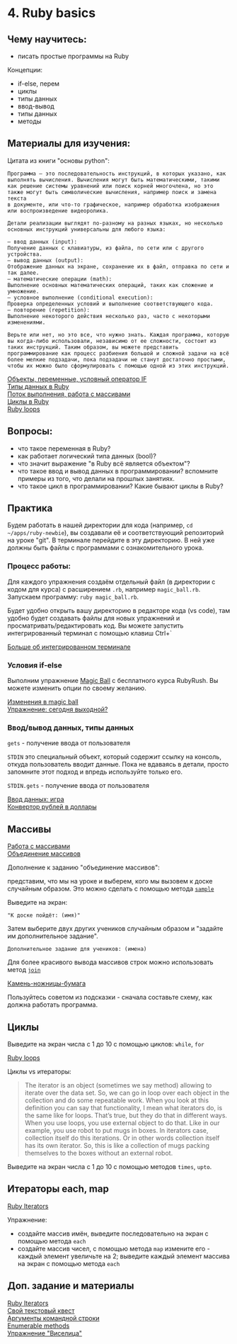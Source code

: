 # 4. Ruby basics

## Чему научитесь:
- писать простые программы на Ruby

Концепции:
- if-else, перем
- циклы
- типы данных
- ввод-вывод
- типы данных
- методы

## Материалы для изучения:

Цитата из книги "основы python":

```
Программа — это последовательность инструкций, в которых указано, как выполнять вычисления. Вычисления могут быть математическими, такими
как решение системы уравнений или поиск корней многочлена, но это также могут быть символические вычисления, например поиск и замена текста
в документе, или что-то графическое, например обработка изображения или воспроизведение видеоролика.

Детали реализации выглядят по-разному на разных языках, но несколько основных инструкций универсальны для любого языка:

— ввод данных (input):
Получение данных с клавиатуры, из файла, по сети или с другого устройства.
— вывод данных (output):
Отображение данных на экране, сохранение их в файл, отправка по сети и так далее.
— математические операции (math):
Выполнение основных математических операций, таких как сложение и умножение.
— условное выполнение (conditional execution):
Проверка определенных условий и выполнение соответствующего кода.
— повторение (repetition):
Выполнение некоторого действия несколько раз, часто с некоторыми изменениями.

Верьте или нет, но это все, что нужно знать. Каждая программа, которую вы когда-либо использовали, независимо от ее сложности, состоит из таких инструкций. Таким образом, вы можете представить программирование как процесс разбиения большой и сложной задачи на всё более мелкие подзадачи, пока подзадачи не станут достаточно простыми, чтобы их можно было сформулировать с помощью одной из этих инструкций.
```


[Объекты, переменные, условный оператор IF](https://rubyrush.ru/steps/if-variables)  
[Типы данных в Ruby](https://ru.wikibooks.org/wiki/Ruby/%D0%91%D0%B0%D0%B7%D0%BE%D0%B2%D1%8B%D0%B5_%D1%82%D0%B8%D0%BF%D1%8B_%D0%B4%D0%B0%D0%BD%D0%BD%D1%8B%D1%85)  
[Поток выполнения, работа с массивами](https://rubyrush.ru/steps/arrays-thread)  
[Циклы в Ruby](https://rubyrush.ru/steps/loops)  
[Ruby loops](https://www.theodinproject.com/lessons/ruby-loops)  

## Вопросы:

- что такое переменная в Ruby?  
- как работает логический типа данных (bool)?  
- что значит выражение "в Ruby всё является объектом"?  
- что такое ввод и вывод данных в программировании? вспомните примеры из того, что делали на прошлых занятиях.  
- что такое цикл в программировании? Какие бывают циклы в Ruby?  

## Практика

Будем работать в нашей директории для кода (например, `cd ~/apps/ruby-newbie`), вы создавали её и соответствующий репозиторий на уроке "git".
В терминале перейдите в эту директорию. В ней уже должны быть файлы с программами с ознакомительного урока.

### Процесс работы:

Для каждого упражнения создаём отдельный файл (в директории с кодом для курса) с расширением `.rb`, например `magic_ball.rb`. Запускаем программу: `ruby magic_ball.rb`.

Будет удобно открыть вашу директорию в редакторе кода (vs code), там удобно будет создавать файлы для новых упражнений и просматривать/редактировать код.
Вы можете запустить интегрированный терминал с помощью клавиш Ctrl+`

[Больше об интегрированном терминале](https://code.visualstudio.com/docs/terminal/basics)


### Условия if-else

Выполним упражнение [Magic Ball](https://rubyrush.ru/steps/magic-ball) с бесплатного курса RubyRush.
Вы можете изменить опции по своему желанию.

[Изменения в magic ball](https://rubyrush.ru/steps/magic-ball-01)  
[Упражнение: сегодня выходной?](https://rubyrush.ru/steps/if-variables-04)

### Ввод/вывод данных, типы данных

`gets` - получение ввода от пользователя

`STDIN` это специальный объект, который содержит ссылку на консоль, откуда пользователь вводит данные. Пока не вдаваясь в детали, просто запомните этот подход и впредь используйте только его.

`STDIN.gets` - получение ввода от пользователя

[Ввод данных: игра](https://rubyrush.ru/steps/gets-butovo)  
[Конвертор рублей в доллары](https://rubyrush.ru/steps/gets-butovo-02)

## Массивы

[Работа с массивами](https://rubyrush.ru/steps/arrays-thread)  
[Объединение массивов](https://rubyrush.ru/steps/arrays-thread-01)

Дополнение к заданию "объединение массивов":

представим, что мы на уроке и выберем, кого мы вызовем к доске случайным образом. Это можно сделать с помощью метода [`sample`](https://docs.ruby-lang.org/en/3.3/Array.html#method-i-sample)

Выведите на экран:
```
"К доске пойдёт: (имя)"
```
Затем выберите двух других учеников случайным образом и "задайте им дополнительное задание".
```
Дополнительное задание для учеников: (имена)
```
Для более красивого вывода массивов строк можно использовать метод [`join`](https://docs.ruby-lang.org/en/3.3/Array.html#method-i-join)

[Камень-ножницы-бумага](https://rubyrush.ru/steps/arrays-thread-04)

Пользуйтесь советом из подсказки - сначала составьте схему, как должна работать программа.

## Циклы

Выведите на экран числа с 1 до 10 с помощью циклов: `while`, `for`

[Ruby loops](https://www.theodinproject.com/lessons/ruby-loops)

Циклы vs итераторы:

> The iterator is an object (sometimes we say method) allowing to iterate over the data set. So, we can go in loop over each object in the collection and do some repeatable work. When you look at this definition you can say that functionality, I mean what iterators do, is the same like for loops. That’s true, but they do that in different ways. When you use loops, you use external object to do that. Like in our example, you use robot to put mugs in boxes. In iterators case, collection itself do this iterations. Or in other words collection itself has its own iterator. So, this is like a collection of mugs packing themselves to the boxes without an external robot.

Выведите на экран числа с 1 до 10 с помощью методов `times`, `upto`.

## Итераторы each, map

[Ruby Iterators](https://womanonrails.com/ruby-iterators)

Упражнение:
- создайте массив имён, выведите последовательно на экран с помощью метода `each`
- создайте массив чисел, с помощью метода `map` измените его - каждый элемент увеличьте на 2; выведите каждый элемент массива на экран с помощью метода `each`

## Доп. задание и материалы

[Ruby Iterators](https://womanonrails.com/ruby-iterators)  
[Свой текстовый квест](https://rubyrush.ru/steps/gets-butovo-04)  
[Аргументы командной строки](https://rubyrush.ru/steps/argv-test)  
[Enumerable methods](https://www.theodinproject.com/lessons/ruby-predicate-enumerable-methods)  
[Упражнение "Виселица"](https://rubyrush.ru/steps/viselitsa-v1)  
